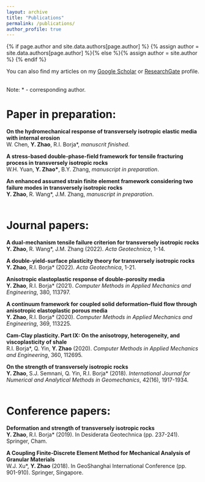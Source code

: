 ```yaml
---
layout: archive
title: "Publications"
permalink: /publications/
author_profile: true
---
```


{% if page.author and site.data.authors[page.author] %}
  {% assign author = site.data.authors[page.author] %}{% else %}{% assign author = site.author %}
{% endif %}

You can also find my articles on my <u><a href="{{author.googlescholar}}"> Google Scholar</a></u> or <u><a href="{{author.researchgate}}"> ResearchGate</a></u> profile.  
</br>

Note: * - corresponding author.  


# Paper in preparation: 
<b>On the hydromechanical response of transversely isotropic elastic media with internal erosion</b>  
W. Chen, <b>Y. Zhao</b>, R.I. Borja*, <i>manuscrit finished</i>.  
  
<b>A stress-based double-phase-field framework for tensile fracturing process in transversely isotropic rocks</b>  
W.H. Yuan, <b>Y. Zhao*</b>, B.Y. Zhang, <i>manuscript in preparation</i>.  

<b>An enhanced assumed strain finite element framework considering two failure modes in transversely isotropic rocks</b>  
<b>Y. Zhao</b>, R. Wang*, J.M. Zhang, <i>manuscript in preparation</i>.  
</br>
  
# Journal papers:
<b>A dual-mechanism tensile failure criterion for transversely isotropic rocks</b>  
<b>Y. Zhao</b>, R. Wang*, J.M. Zhang (2022). <i>Acta Geotechnica</i>, 1-14. 

<b>A double-yield-surface plasticity theory for transversely isotropic rocks</b>  
<b>Y. Zhao</b>, R.I. Borja* (2022). <i>Acta Geotechnica</i>, 1-21. 

<b>Anisotropic elastoplastic response of double-porosity media</b>  
<b>Y. Zhao</b>, R.I. Borja* (2021). <i>Computer Methods in Applied Mechanics and Engineering</i>, 380, 113797.

<b>A continuum framework for coupled solid deformation–fluid flow through anisotropic elastoplastic porous media</b>  
<b>Y. Zhao</b>, R.I. Borja* (2020). <i>Computer Methods in Applied Mechanics and Engineering</i>, 369, 113225.

<b>Cam-Clay plasticity. Part IX: On the anisotropy, heterogeneity, and viscoplasticity of shale</b>  
R.I. Borja*, Q. Yin, <b>Y. Zhao</b> (2020). <i>Computer Methods in Applied Mechanics and Engineering</i>, 360, 112695.

<b>On the strength of transversely isotropic rocks</b>  
<b>Y. Zhao</b>, S.J. Semnani, Q. Yin, R.I. Borja* (2018). <i>International Journal for Numerical and Analytical Methods in Geomechanics</i>, 42(16), 1917-1934.  
</br>
  
# Conference papers:
<b>Deformation and strength of transversely isotropic rocks</b>  
<b>Y. Zhao</b>, R.I. Borja* (2019). In Desiderata Geotechnica (pp. 237-241). Springer, Cham. 

<b>A Coupling Finite-Discrete Element Method for Mechanical Analysis of Granular Materials</b>  
W.J. Xu*, <b>Y. Zhao</b> (2018). In GeoShanghai International Conference (pp. 901-910). Springer, Singapore.





